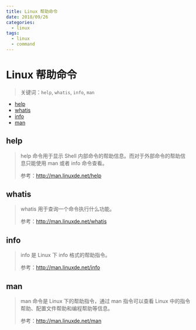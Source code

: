```yaml
---
title: Linux 帮助命令
date: 2018/09/26
categories:
  - linux
tags:
  - linux
  - command
---
```


# Linux 帮助命令

> 关键词：`help`, `whatis`, `info`, `man`

<!-- TOC depthFrom:2 depthTo:2 -->

- [help](#help)
- [whatis](#whatis)
- [info](#info)
- [man](#man)

<!-- /TOC -->

## help

> help 命令用于显示 Shell 内部命令的帮助信息。而对于外部命令的帮助信息只能使用 man 或者 info 命令查看。
>
> 参考：http://man.linuxde.net/help

## whatis

> whatis 用于查询一个命令执行什么功能。
>
> 参考：http://man.linuxde.net/whatis

## info

> info 是 Linux 下 info 格式的帮助指令。
>
> 参考：http://man.linuxde.net/info

## man

> man 命令是 Linux 下的帮助指令，通过 man 指令可以查看 Linux 中的指令帮助、配置文件帮助和编程帮助等信息。
>
> 参考：http://man.linuxde.net/man
